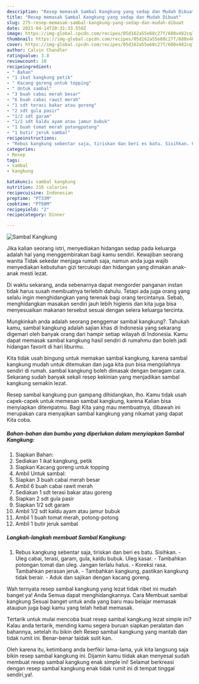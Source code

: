 ```yaml
---
description: "Resep memasak Sambal Kangkung yang sedap dan Mudah Dibuat"
title: "Resep memasak Sambal Kangkung yang sedap dan Mudah Dibuat"
slug: 275-resep-memasak-sambal-kangkung-yang-sedap-dan-mudah-dibuat
date: 2021-04-14T20:31:33.550Z
image: https://img-global.cpcdn.com/recipes/05d162a55e68c27f/680x482cq70/sambal-kangkung-foto-resep-utama.jpg
thumbnail: https://img-global.cpcdn.com/recipes/05d162a55e68c27f/680x482cq70/sambal-kangkung-foto-resep-utama.jpg
cover: https://img-global.cpcdn.com/recipes/05d162a55e68c27f/680x482cq70/sambal-kangkung-foto-resep-utama.jpg
author: Calvin Chandler
ratingvalue: 3.8
reviewcount: 10
recipeingredient:
- " Bahan"
- "1 ikat kangkung petik"
- " Kacang goreng untuk topping"
- " Untuk sambal"
- "3 buah cabai merah besar"
- "6 buah cabai rawit merah"
- "1 sdt terasi bakar atau goreng"
- "2 sdt gula pasir"
- "1/2 sdt garam"
- "1/2 sdt kaldu ayam atau jamur bubuk"
- "1 buah tomat merah potongpotong"
- "1 butir jeruk sambal"
recipeinstructions:
- "Rebus kangkung sebentar saja, tiriskan dan beri es batu. Sisihkan. Uleg cabai, terasi, garam, gula, kaldu bubuk. Uleg kasar. Tambahkan potongan tomat dan uleg. Jangan terlalu halus. Koreksi rasa. Tambahkan perasan jeruk. Tambahkan kangkung, pastikan kangkung tidak berair. Aduk dan sajikan dengan kacang goreng."
categories:
- Resep
tags:
- sambal
- kangkung

katakunci: sambal kangkung 
nutrition: 216 calories
recipecuisine: Indonesian
preptime: "PT33M"
cooktime: "PT60M"
recipeyield: "2"
recipecategory: Dinner

---
```



![Sambal Kangkung](https://img-global.cpcdn.com/recipes/05d162a55e68c27f/680x482cq70/sambal-kangkung-foto-resep-utama.jpg)

Jika kalian seorang istri, menyediakan hidangan sedap pada keluarga adalah hal yang menggembirakan bagi kamu sendiri. Kewajiban seorang  wanita Tidak sekedar menjaga rumah saja, namun anda juga wajib menyediakan kebutuhan gizi tercukupi dan hidangan yang dimakan anak-anak mesti lezat.

Di waktu  sekarang, anda sebenarnya dapat mengorder panganan instan tidak harus susah membuatnya terlebih dahulu. Tetapi ada juga orang yang selalu ingin menghidangkan yang terenak bagi orang tercintanya. Sebab, menghidangkan masakan sendiri jauh lebih higienis dan kita juga bisa menyesuaikan makanan tersebut sesuai dengan selera keluarga tercinta. 



Mungkinkah anda adalah seorang penggemar sambal kangkung?. Tahukah kamu, sambal kangkung adalah sajian khas di Indonesia yang sekarang digemari oleh banyak orang dari hampir setiap wilayah di Indonesia. Kamu dapat memasak sambal kangkung hasil sendiri di rumahmu dan boleh jadi hidangan favorit di hari liburmu.

Kita tidak usah bingung untuk memakan sambal kangkung, karena sambal kangkung mudah untuk ditemukan dan juga kita pun bisa mengolahnya sendiri di rumah. sambal kangkung boleh dimasak dengan beragam cara. Sekarang sudah banyak sekali resep kekinian yang menjadikan sambal kangkung semakin lezat.

Resep sambal kangkung pun gampang dihidangkan, lho. Kamu tidak usah capek-capek untuk memesan sambal kangkung, karena Kalian bisa menyiapkan ditempatmu. Bagi Kita yang mau membuatnya, dibawah ini merupakan cara menyajikan sambal kangkung yang nikamat yang dapat Kita coba.

<!--inarticleads1-->

##### Bahan-bahan dan bumbu yang diperlukan dalam menyiapkan Sambal Kangkung:

1. Siapkan  Bahan:
1. Sediakan 1 ikat kangkung, petik
1. Siapkan  Kacang goreng untuk topping
1. Ambil  Untuk sambal:
1. Siapkan 3 buah cabai merah besar
1. Ambil 6 buah cabai rawit merah
1. Sediakan 1 sdt terasi bakar atau goreng
1. Siapkan 2 sdt gula pasir
1. Siapkan 1/2 sdt garam
1. Ambil 1/2 sdt kaldu ayam atau jamur bubuk
1. Ambil 1 buah tomat merah, potong-potong
1. Ambil 1 butir jeruk sambal




<!--inarticleads2-->

##### Langkah-langkah membuat Sambal Kangkung:

1. Rebus kangkung sebentar saja, tiriskan dan beri es batu. Sisihkan. - Uleg cabai, terasi, garam, gula, kaldu bubuk. Uleg kasar. - Tambahkan potongan tomat dan uleg. Jangan terlalu halus. - Koreksi rasa. Tambahkan perasan jeruk. - Tambahkan kangkung, pastikan kangkung tidak berair. - Aduk dan sajikan dengan kacang goreng.




Wah ternyata resep sambal kangkung yang lezat tidak ribet ini mudah banget ya! Anda Semua dapat menghidangkannya. Cara Membuat sambal kangkung Sesuai banget untuk anda yang baru mau belajar memasak ataupun juga bagi kamu yang telah hebat memasak.

Tertarik untuk mulai mencoba buat resep sambal kangkung lezat simple ini? Kalau anda tertarik, mending kamu segera buruan siapkan peralatan dan bahannya, setelah itu bikin deh Resep sambal kangkung yang mantab dan tidak rumit ini. Benar-benar taidak sulit kan. 

Oleh karena itu, ketimbang anda berfikir lama-lama, yuk kita langsung saja bikin resep sambal kangkung ini. Dijamin kamu tiidak akan menyesal sudah membuat resep sambal kangkung enak simple ini! Selamat berkreasi dengan resep sambal kangkung enak tidak rumit ini di tempat tinggal sendiri,ya!.


